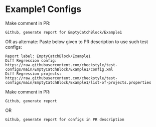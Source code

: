 # Example1 Configs
Make comment in PR:
```
Github, generate report for EmptyCatchBlock/Example1
```
OR as alternate:
Paste below given to PR description to use such test configs:
```
Report label: EmptyCatchBlock/Example1
Diff Regression config: https://raw.githubusercontent.com/checkstyle/test-configs/main/EmptyCatchBlock/Example1/config.xml
Diff Regression projects: https://raw.githubusercontent.com/checkstyle/test-configs/main/EmptyCatchBlock/Example1/list-of-projects.properties
```
Make comment in PR:
```
Github, generate report
```
OR
```
Github, generate report for configs in PR description
```
